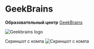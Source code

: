 # GeekBrains
**Образовательный центр** [GeekBrains](https://gb.ru)

![Geekbrains logo](https://info-hit.ru/upload/iblock/e64/geekbrains_obuchenie_it_spetsialnostyam.png)

Скриншот с компа ![Скриншот с компа](91431239_2798815353498925_8389458429294411776_o.png)
